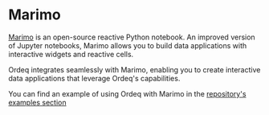 # Marimo

[Marimo](https://docs.marimo.io/) is an open-source reactive Python notebook. An improved version of Jupyter notebooks, Marimo allows you to build data applications with interactive widgets and reactive cells.

Ordeq integrates seamlessly with Marimo, enabling you to create interactive data applications that leverage Ordeq's capabilities.

You can find an example of using Ordeq with Marimo in the [repository's examples section](https://github.com/ing-bank/ordeq/tree/main/examples)
